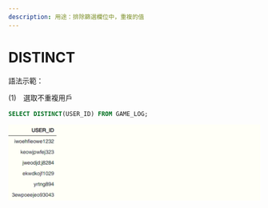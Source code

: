 ```yaml
---
description: 用途：排除篩選欄位中，重複的值
---
```


# DISTINCT

語法示範：

\(1\)　選取不重複用戶

```sql
SELECT DISTINCT(USER_ID) FROM GAME_LOG;
```

![](../.gitbook/assets/image%20%288%29.png)

